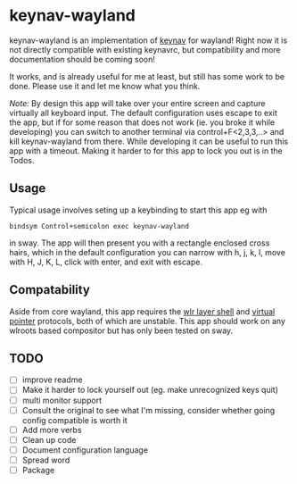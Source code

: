 # keynav-wayland
keynav-wayland is an implementation of
[keynav](https://www.semicomplete.com/projects/keynav/) for wayland! Right now
it is not directly compatible with existing keynavrc, but compatibility and more
documentation should be coming soon!

It works, and is already useful for me at least, but still has some work to be
done. Please use it and let me know what you think.

*Note:* By design this app will take over your entire screen and capture
virtually all keyboard input. The default configuration uses escape to exit the
app, but if for some reason that does not work (ie. you broke it while
developing) you can switch to another terminal via control+F<2,3,3,..> and kill
keynav-wayland from there. While developing it can be useful to run this app
with a timeout. Making it harder to for this app to lock you out is in the
Todos.

## Usage
Typical usage involves seting up a keybinding to start this app eg with

```
bindsym Control+semicolon exec keynav-wayland
```

in sway. The app will then present you with a rectangle enclosed cross hairs,
which in the default configuration you can narrow with h, j, k, l, move with H,
J, K, L, click with enter, and exit with escape.

## Compatability
Aside from core wayland, this app requires the [wlr layer
shell](https://wayland.app/protocols/wlr-layer-shell-unstable-v1) and [virtual
pointer](https://wayland.app/protocols/wlr-virtual-pointer-unstable-v1)
protocols, both of which are unstable. This app should work on any wlroots based
compositor but has only been tested on sway.

## TODO
- [ ] improve readme
- [ ] Make it harder to lock yourself out (eg. make unrecognized keys quit)
- [ ] multi monitor support
- [ ] Consult the original to see what I'm missing, consider whether going
      config compatible is worth it
- [ ] Add more verbs
- [ ] Clean up code
- [ ] Document configuration language
- [ ] Spread word
- [ ] Package
